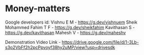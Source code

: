 # Money-matters
Google developers id:
  Vishnu E M - https://g.dev/vishnuem
  Sheik Mohammed Fahim T F - https://g.dev/sheikfahim
  Kavithasan S - https://g.dev/kavithasan
  Mahesh V - https://g.dev/maheshv

Demonstration Video Link - https://drive.google.com/file/d/1-3Lb-s3o2VbFf2h2pcPpvoyf38hy2uMP/view?usp=drivesdk
